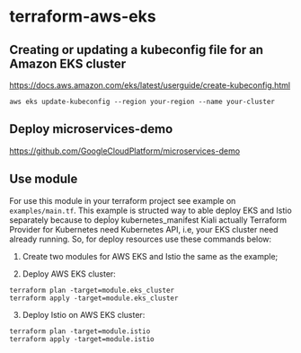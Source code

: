 # terraform-aws-eks

## Creating or updating a kubeconfig file for an Amazon EKS cluster

https://docs.aws.amazon.com/eks/latest/userguide/create-kubeconfig.html

```
aws eks update-kubeconfig --region your-region --name your-cluster
```

## Deploy microservices-demo

https://github.com/GoogleCloudPlatform/microservices-demo

## Use module

For use this module in your terraform project see example on `examples/main.tf`. This example is structed way to able deploy EKS and Istio separately because to depĺoy kubernetes_manifest Kiali actually Terraform Provider for Kubernetes need Kubernetes API, i.e, your EKS cluster need already running. So, for deploy resources use these commands below:

1. Create two modules for AWS EKS and Istio the same as the example;

2. Deploy AWS EKS cluster:
```
terraform pĺan -target=module.eks_cluster
terraform apply -target=module.eks_cluster
```
3. Deploy Istio on AWS EKS cluster:
```
terraform pĺan -target=module.istio
terraform apply -target=module.istio
```
